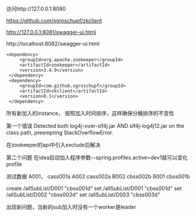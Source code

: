 
访问http://127.0.0.1:8080

https://github.com/sgroschupf/zkclient

http://127.0.0.1:8081/swagger-ui.html

http://localhost:8082/swagger-ui.html
```
<dependency>
     <groupId>org.apache.zookeeper</groupId>
     <artifactId>zookeeper</artifactId>
     <version>3.4.9</version>
 </dependency>
 <dependency>
     <groupId>com.github.sgroschupf</groupId>
     <artifactId>zkclient</artifactId>
     <version>0.1</version>
 </dependency>
```

所有新加入的instance， 按照加入时间排序，这样确保分桶排序的不变性




第一个错误
Detected both log4j-over-slf4j.jar AND slf4j-log4j12.jar on the class path, preempting StackOverflowError.

在zookeeper的api中引入exclude后解决

第二个问题
在idea启动加入程序参数--spring.profiles.active=dev1就可以变化profile

测试数据
A001，  cass001a
A002    cass002a
B002    cbss002b
B001    cbss001b

create /allSubList/D001 "cbss001d"
set /allSubList/D001 "cbss001d"
set /allSubList/D002 "cbss002d"
set /allSubList/D003 "cbss003d"

出现新问题，当新的sub加入时没有一个worker是leader